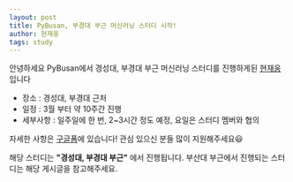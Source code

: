 ```yaml
---
layout: post
title: PyBusan, 부경대 부근 머신러닝 스터디 시작!
author: 현재웅
tags: study
---
```


안녕하세요 PyBusan에서 경성대, 부경대 부근 머신러닝 스터디를 진행하게된 [현재웅](mailto:jaeung@me.com)입니다

- 장소 : 경성대, 부경대 근처
- 일정 : 3월 부터 약 10주간 진행
- 세부사항 : 일주일에 한 번, 2~3시간 정도 예정, 요일은 스터디 멤버와 협의

자세한 사항은 [구글폼](https://docs.google.com/forms/d/e/1FAIpQLScBCsaG_8gxONUKQ_lLXOPM9_78zbvtm0NnvHch47E7tiZMIw/viewform?fbclid=IwAR00qxAiApp_wXu5VKCiPs0x7a3igtfNUmX31nOUSEMHVmfkTMjV2Rdvgbw)에 있습니다!
관심 있으신 분들 많이 지원해주세요😃

해당 스터디는 **"경성대, 부경대 부근"** 에서 진행됩니다. 부산대 부근에서 진행되는 스터디는 해당 게시글을 참고해주세요.

